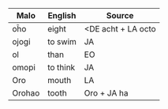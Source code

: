 Malo                    | English          | Source
----------------------- | ---------------- | --------------
oĥo                     | eight            | <DE acht + LA octo
ojogi                   | to swim          | JA
ol                      | than             | EO
omopi                   | to think         | JA
Oro                     | mouth            | LA
Orohao                  | tooth            | Oro + JA ha


